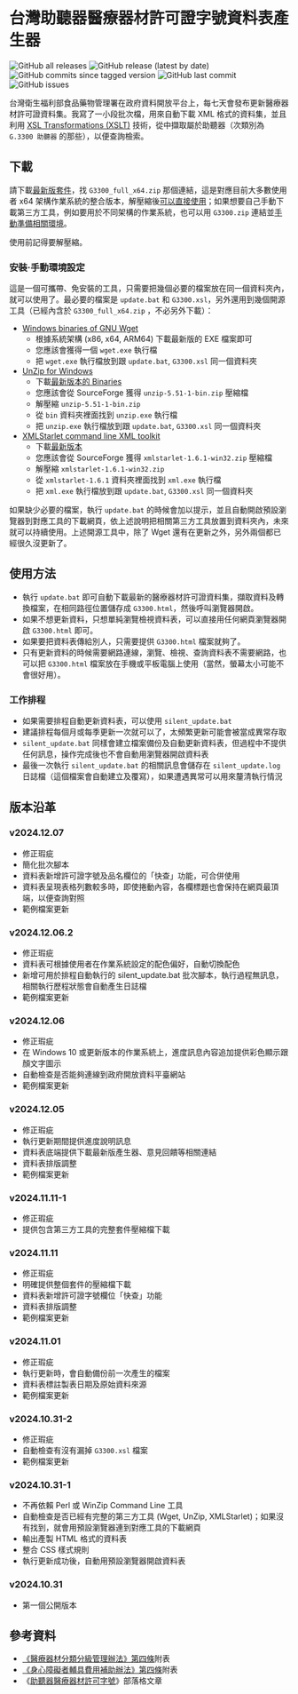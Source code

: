 # 台灣助聽器醫療器材許可證字號資料表產生器
![GitHub all releases](https://img.shields.io/github/downloads/JediLin/Taiwan-Hearing-Aids-permit-license-data-table-generator/total?style=for-the-badge)
![GitHub release (latest by date)](https://img.shields.io/github/v/release/JediLin/Taiwan-Hearing-Aids-permit-license-data-table-generator?label=LATEST%20RELEASE&style=for-the-badge)
<br/>
![GitHub commits since tagged version](https://img.shields.io/github/commits-since/JediLin/Taiwan-Hearing-Aids-permit-license-data-table-generator/latest?style=for-the-badge)
![GitHub last commit](https://img.shields.io/github/last-commit/JediLin/Taiwan-Hearing-Aids-permit-license-data-table-generator?style=for-the-badge)
![GitHub issues](https://img.shields.io/github/issues/JediLin/Taiwan-Hearing-Aids-permit-license-data-table-generator?style=for-the-badge)

台灣衛生福利部食品藥物管理署在政府資料開放平台上，每七天會發布更新醫療器材許可證資料集。我寫了一小段批次檔，用來自動下載 XML 格式的資料集，並且利用 [XSL Transformations (XSLT)](https://www.w3.org/TR/xslt/) 技術，從中擷取屬於助聽器（次類別為 `G.3300 助聽器` 的那些），以便查詢檢索。

## 下載

請下載[最新版套件](https://github.com/JediLin/Taiwan-Hearing-Aids-permit-license-data-table-generator/releases/latest)，找 `G3300_full_x64.zip` 那個連結，這是對應目前大多數使用者 x64 架構作業系統的整合版本，解壓縮後[可以直接使用](#使用方法)；如果想要自己手動下載第三方工具，例如要用於不同架構的作業系統，也可以用 `G3300.zip` 連結並[手動準備相關環境](#安裝手動環境設定)。

使用前記得要解壓縮。

### 安裝‧手動環境設定

這是一個可攜帶、免安裝的工具，只需要把幾個必要的檔案放在同一個資料夾內，就可以使用了。最必要的檔案是 `update.bat` 和 `G3300.xsl`，另外還用到幾個開源工具（已經內含於 `G3300_full_x64.zip` ，不必另外下載）：

- [Windows binaries of GNU Wget](https://eternallybored.org/misc/wget/)
  - 根據系統架構 (x86, x64, ARM64) 下載最新版的 EXE 檔案即可
  - 您應該會獲得一個 `wget.exe` 執行檔
  - 把 `wget.exe` 執行檔放到跟 `update.bat`, `G3300.xsl` 同一個資料夾
- [UnZip for Windows](https://gnuwin32.sourceforge.net/packages/unzip.htm)
  - 下載[最新版本的 Binaries](https://gnuwin32.sourceforge.net/downlinks/unzip-bin-zip.php)
  - 您應該會從 SourceForge 獲得 `unzip-5.51-1-bin.zip` 壓縮檔
  - 解壓縮 `unzip-5.51-1-bin.zip`
  - 從 `bin` 資料夾裡面找到 `unzip.exe` 執行檔
  - 把 `unzip.exe` 執行檔放到跟 `update.bat`, `G3300.xsl` 同一個資料夾
- [XMLStarlet command line XML toolkit](https://sourceforge.net/projects/xmlstar/)
  - 下載[最新版本](https://sourceforge.net/projects/xmlstar/files/latest/download)
  - 您應該會從 SourceForge 獲得 `xmlstarlet-1.6.1-win32.zip` 壓縮檔
  - 解壓縮 `xmlstarlet-1.6.1-win32.zip`
  - 從 `xmlstarlet-1.6.1` 資料夾裡面找到 `xml.exe` 執行檔
  - 把 `xml.exe` 執行檔放到跟 `update.bat`, `G3300.xsl` 同一個資料夾

如果缺少必要的檔案，執行 `update.bat` 的時候會加以提示，並且自動開啟預設瀏覽器到對應工具的下載網頁，依上述說明把相關第三方工具放置到資料夾內，未來就可以持續使用。上述開源工具中，除了 Wget 還有在更新之外，另外兩個都已經很久沒更新了。

## 使用方法

- 執行 `update.bat` 即可自動下載最新的醫療器材許可證資料集，擷取資料及轉換檔案，在相同路徑位置儲存成 `G3300.html`，然後呼叫瀏覽器開啟。
- 如果不想更新資料，只想單純瀏覽檢視資料表，可以直接用任何網頁瀏覽器開啟 `G3300.html` 即可。
- 如果要把資料表傳給別人，只需要提供 `G3300.html` 檔案就夠了。
- 只有更新資料的時候需要網路連線，瀏覽、檢視、查詢資料表不需要網路，也可以把 `G3300.html` 檔案放在手機或平板電腦上使用（當然，螢幕太小可能不會很好用）。

### 工作排程

- 如果需要排程自動更新資料表，可以使用 `silent_update.bat`
- 建議排程每個月或每季更新一次就可以了，太頻繁更新可能會被當成異常存取
- `silent_update.bat` 同樣會建立檔案備份及自動更新資料表，但過程中不提供任何訊息，操作完成後也不會自動用瀏覽器開啟資料表
- 最後一次執行 `silent_update.bat` 的相關訊息會儲存在 `silent_update.log` 日誌檔（這個檔案會自動建立及覆寫），如果遭遇異常可以用來釐清執行情況

## 版本沿革
### v2024.12.07
- 修正瑕疵
- 簡化批次腳本
- 資料表新增許可證字號及品名欄位的「快查」功能，可合併使用
- 資料表呈現表格列數較多時，即使捲動內容，各欄標題也會保持在網頁最頂端，以便查詢對照
- 範例檔案更新

### v2024.12.06.2
- 修正瑕疵
- 資料表可根據使用者在作業系統設定的配色偏好，自動切換配色
- 新增可用於排程自動執行的 silent_update.bat 批次腳本，執行過程無訊息，相關執行歷程狀態會自動產生日誌檔
- 範例檔案更新

### v2024.12.06
- 修正瑕疵
- 在 Windows 10 或更新版本的作業系統上，進度訊息內容追加提供彩色顯示跟顏文字圖示
- 自動檢查是否能夠連線到政府開放資料平臺網站
- 範例檔案更新

### v2024.12.05
- 修正瑕疵
- 執行更新期間提供進度說明訊息
- 資料表底端提供下載最新版產生器、意見回饋等相關連結
- 資料表排版調整
- 範例檔案更新

### v2024.11.11-1
- 修正瑕疵
- 提供包含第三方工具的完整套件壓縮檔下載

### v2024.11.11
- 修正瑕疵
- 明確提供整個套件的壓縮檔下載
- 資料表新增許可證字號欄位「快查」功能
- 資料表排版調整
- 範例檔案更新

### v2024.11.01
- 修正瑕疵
- 執行更新時，會自動備份前一次產生的檔案
- 資料表標註製表日期及原始資料來源
- 範例檔案更新

### v2024.10.31-2
- 修正瑕疵
- 自動檢查有沒有漏掉 `G3300.xsl` 檔案
- 範例檔案更新

### v2024.10.31-1
- 不再依賴 Perl 或 WinZip Command Line 工具
- 自動檢查是否已經有完整的第三方工具 (Wget, UnZip, XMLStarlet)；如果沒有找到，就會用預設瀏覽器連到對應工具的下載網頁
- 輸出產製 HTML 格式的資料表
- 整合 CSS 樣式規則
- 執行更新成功後，自動用預設瀏覽器開啟資料表

### v2024.10.31
- 第一個公開版本

## 參考資料

- [《醫療器材分類分級管理辦法》第四條](https://law.moj.gov.tw/LawClass/LawSingle.aspx?pcode=L0030120&flno=4)附表
- [《身心障礙者輔具費用補助辦法》第四條](https://law.moj.gov.tw/LawClass/LawSingle.aspx?pcode=D0050060&flno=4)附表
- 《[助聽器醫療器材許可字號](https://jedi.org/blog/archives/006216.html)》部落格文章
